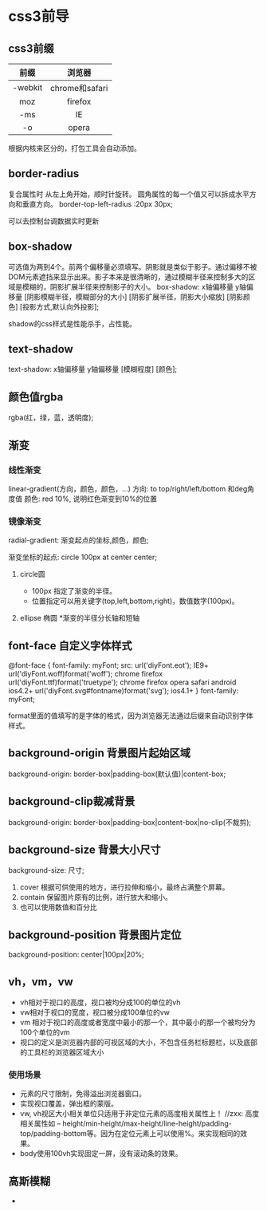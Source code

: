 # css3前导

## css3前缀

前缀 | 浏览器 |
:-: |:-: |
-webkit | chrome和safari |
moz | firefox |
-ms | IE |
-o | opera|
根据内核来区分的，打包工具会自动添加。

## border-radius

复合属性时 从左上角开始，顺时针旋转。
圆角属性的每一个值又可以拆成水平方向和垂直方向。
border-top-left-radius :20px 30px;

可以去控制台调数据实时更新

## box-shadow

可选值为两到4个。前两个偏移量必须填写。阴影就是类似于影子。通过偏移不被DOM元素遮挡来显示出来。影子本来是很清晰的，通过模糊半径来控制多大的区域是模糊的，阴影扩展半径来控制影子的大小。
box-shadow: x轴偏移量 y轴偏移量 [阴影模糊半径，模糊部分的大小] [阴影扩展半径，阴影大小缩放] [阴影颜色] [投影方式,默认向外投影];

shadow的css样式是性能杀手，占性能。

## text-shadow

text-shadow: x轴偏移量 y轴偏移量 [模糊程度] [颜色];

## 颜色值rgba

rgba(红，绿，蓝，透明度);

## 渐变

### 线性渐变

linear-gradient(方向，颜色，颜色，...)
方向: to top/right/left/bottom 和deg角度值
颜色: red 10%, 说明红色渐变到10%的位置

### 镜像渐变

radial-gradient: 渐变起点的坐标,颜色，颜色;

渐变坐标的起点: circle 100px at center center;

1. circle圆
   * 100px 指定了渐变的半径。
   * 位置指定可以用关键字(top,left,bottom,right)，数值数字(100px)。

2. ellipse 椭圆
   *渐变的半径分长轴和短轴

## font-face 自定义字体样式

@font-face {
    font-family: myFont;
    src: url('diyFont.eot');  IE9+
    url('diyFont.woff)format('woff');  chrome firefox
    url('diyFont.ttf)format('truetype');  chrome firefox opera safari android ios4.2+
    url('diyFont.svg#fontname)format('svg');   ios4.1+
}
font-family: myFont;

format里面的值填写的是字体的格式，因为浏览器无法通过后缀来自动识别字体样式。

## background-origin 背景图片起始区域

background-origin: border-box|padding-box(默认值)|content-box;

## background-clip裁减背景

background-origin: border-box|padding-box|content-box|no-clip(不裁剪);

## background-size 背景大小尺寸

background-size: 尺寸;

1. cover 根据可供使用的地方，进行拉伸和缩小，最终占满整个屏幕。
2. contain 保留图片原有的比例，进行放大和缩小。
3. 也可以使用数值和百分比

## background-position 背景图片定位

background-position: center|100px|20%;

## vh，vm，vw

* vh相对于视口的高度，视口被均分成100的单位的vh
* vw相对于视口的宽度，视口被分成100单位的vw
* vm 相对于视口的高度或者宽度中最小的那一个，其中最小的那一个被均分为100个单位的vm
* 视口的定义是浏览器内部的可视区域的大小，不包含任务栏标题栏，以及底部的工具栏的浏览器区域大小

### 使用场景

* 元素的尺寸限制，免得溢出浏览器窗口。
* 实现视口覆盖，弹出框的蒙版。
* vw, vh视区大小相关单位只适用于非定位元素的高度相关属性上！ //zxx: 高度相关属性如 – height/min-height/max-height/line-height/padding-top/padding-bottom等。因为在定位元素上可以使用%。来实现相同的效果。
* body使用100vh实现固定一屏，没有滚动条的效果。

## 高斯模糊

* 